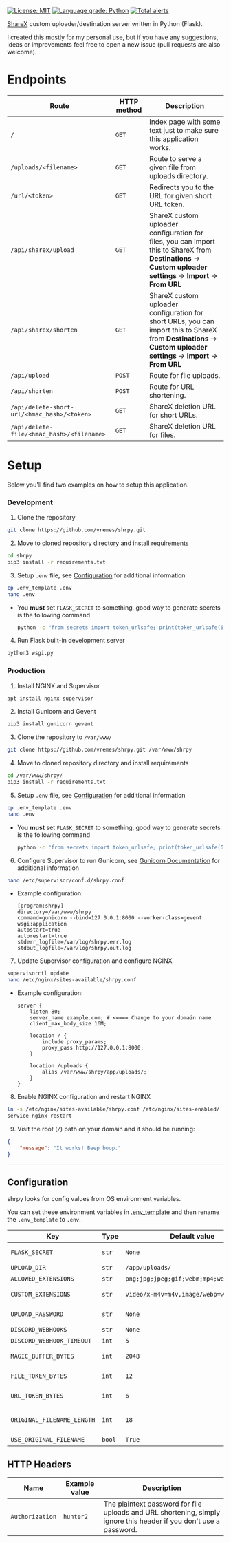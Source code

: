 [![License: MIT](https://img.shields.io/badge/License-MIT-blue.svg)](https://opensource.org/licenses/MIT)
[![Language grade: Python](https://img.shields.io/lgtm/grade/python/g/vremes/shrpy.svg?logo=lgtm&logoWidth=18)](https://lgtm.com/projects/g/vremes/shrpy/context:python)
[![Total alerts](https://img.shields.io/lgtm/alerts/g/vremes/shrpy.svg?logo=lgtm&logoWidth=18)](https://lgtm.com/projects/g/vremes/shrpy/alerts/)

[ShareX](https://getsharex.com/) custom uploader/destination server written in Python (Flask).

I created this mostly for my personal use, but if you have any suggestions, ideas or improvements feel free to open a new issue (pull requests are also welcome).

# Endpoints

| Route | HTTP method | Description |
| ----- | ------ | ------ |
`/` | `GET` | Index page with some text just to make sure this application works. |
`/uploads/<filename>` | `GET` | Route to serve a given file from uploads directory. |
`/url/<token>` | `GET` | Redirects you to the URL for given short URL token. |
`/api/sharex/upload` | `GET` | ShareX custom uploader configuration for files, you can import this to ShareX from **Destinations** -> **Custom uploader settings** -> **Import** -> **From URL** |
`/api/sharex/shorten` | `GET` | ShareX custom uploader configuration for short URLs, you can import this to ShareX from **Destinations** -> **Custom uploader settings** -> **Import** -> **From URL** |
`/api/upload` | `POST` | Route for file uploads. |
`/api/shorten` | `POST` | Route for URL shortening. |
`/api/delete-short-url/<hmac_hash>/<token>` | `GET` | ShareX deletion URL for short URLs. |
`/api/delete-file/<hmac_hash>/<filename>` | `GET` | ShareX deletion URL for files. |

# Setup

Below you'll find two examples on how to setup this application.

### Development
1. Clone the repository
```sh
git clone https://github.com/vremes/shrpy.git
```
2. Move to cloned repository directory and install requirements
```sh
cd shrpy
pip3 install -r requirements.txt
```
3. Setup `.env` file, see [Configuration](#configuration) for additional information
```sh
cp .env_template .env
nano .env
```
  - You **must** set `FLASK_SECRET` to something, good way to generate secrets is the following command
    ```sh
    python -c "from secrets import token_urlsafe; print(token_urlsafe(64))"
    ```
4. Run Flask built-in development server
```sh
python3 wsgi.py
```

### Production
1. Install NGINX and Supervisor
```sh
apt install nginx supervisor
```
2. Install Gunicorn and Gevent
```sh
pip3 install gunicorn gevent
```
3. Clone the repository to `/var/www/`
```sh
git clone https://github.com/vremes/shrpy.git /var/www/shrpy
```
4. Move to cloned repository directory and install requirements
```sh
cd /var/www/shrpy/
pip3 install -r requirements.txt
```
5. Setup `.env` file, see [Configuration](#configuration) for additional information
```sh
cp .env_template .env
nano .env
```
  - You **must** set `FLASK_SECRET` to something, good way to generate secrets is the following command
    ```sh
    python -c "from secrets import token_urlsafe; print(token_urlsafe(64))"
    ```
6. Configure Supervisor to run Gunicorn, see [Gunicorn Documentation](https://docs.gunicorn.org/en/stable/index.html) for additional information
```sh
nano /etc/supervisor/conf.d/shrpy.conf
```
  - Example configuration:
    ```
    [program:shrpy]
    directory=/var/www/shrpy
    command=gunicorn --bind=127.0.0.1:8000 --worker-class=gevent wsgi:application
    autostart=true
    autorestart=true
    stderr_logfile=/var/log/shrpy.err.log
    stdout_logfile=/var/log/shrpy.out.log
    ```
7. Update Supervisor configuration and configure NGINX
```sh
supervisorctl update
nano /etc/nginx/sites-available/shrpy.conf
```
  - Example configuration:
    ```nginx
    server {
        listen 80;
        server_name example.com; # <==== Change to your domain name
        client_max_body_size 16M;

        location / {
            include proxy_params;
            proxy_pass http://127.0.0.1:8000;
        }

        location /uploads {
            alias /var/www/shrpy/app/uploads/;
        }
    }
    ```
8. Enable NGINX configuration and restart NGINX
```sh
ln -s /etc/nginx/sites-available/shrpy.conf /etc/nginx/sites-enabled/
service nginx restart
```
9. Visit the root (`/`) path on your domain and it should be running:
```json
{
    "message": "It works! Beep boop."
}
```
---
## Configuration
shrpy looks for config values from OS environment variables.

You can set these environment variables in [.env_template](https://github.com/vremes/shrpy/blob/master/.env_template) and then rename the `.env_template` to `.env`.

| Key | Type | Default value | Description |
| ------ | ------ | ------ | ------ |
| `FLASK_SECRET` | `str` |  `None` | Secret key for Flask application, see https://flask.palletsprojects.com/en/2.0.x/config/#SECRET_KEY |
| `UPLOAD_DIR` | `str` | `/app/uploads/` | Path for uploaded files. |
| `ALLOWED_EXTENSIONS` | `str` | `png;jpg;jpeg;gif;webm;mp4;webp;txt;m4v` | Allowed file extensions separated by semicolon. |
| `CUSTOM_EXTENSIONS` | `str` | `video/x-m4v=m4v,image/webp=webp` | Additional `mimetype=extension` pairs for Python `mimetypes` module |
| `UPLOAD_PASSWORD` | `str` | `None` | The password to protect `/api/upload` and `/api/shorten` endpoints. |
| `DISCORD_WEBHOOKS` | `str` | `None` | Discord webhook URLs separated by semicolon. |
| `DISCORD_WEBHOOK_TIMEOUT` | `int` | `5` | Timeout for Discord webhook requests in seconds. |
| `MAGIC_BUFFER_BYTES` | `int` | `2048` | The amount of bytes `python-magic` will read from uploaded file to determine its extension. |
| `FILE_TOKEN_BYTES` | `int` | `12` | The amount of bytes `secrets.token_urlsafe` will use to generate filenames. |
| `URL_TOKEN_BYTES` | `int` | `6` | The amount of bytes `secrets.token_urlsafe` will use to generate shortened URLs. |
| `ORIGINAL_FILENAME_LENGTH` | `int` | `18` | The amount of characters which will be appended to random filename from original filename when `USE_ORIGINAL_FILENAME` value is `True`. |
| `USE_ORIGINAL_FILENAME` | `bool` | `True` | If saved files should include original filename.

## HTTP Headers

| Name | Example value | Description |
| ------ | ------ | ------ |
`Authorization` | `hunter2` | The plaintext password for file uploads and URL shortening, simply ignore this header if you don't use a password. |
